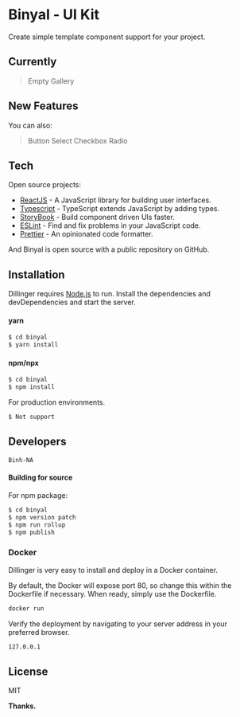 # Binyal - UI Kit

Create simple template component support for your project.

## Currently

> Empty
> Gallery

## New Features

You can also:

> Button
> Select
> Checkbox
> Radio

## Tech

Open source projects:

- [ReactJS](https://reactjs.org/) - A JavaScript library for building user interfaces.
- [Typescript](https://www.typescriptlang.org/) - TypeScript extends JavaScript by adding types.
- [StoryBook](https://storybook.js.org/) - Build component driven UIs faster.
- [ESLint](https://eslint.org/) - Find and fix problems in your JavaScript code.
- [Prettier](https://prettier.io/) - An opinionated code formatter.

And Binyal is open source with a public repository on GitHub.

## Installation

Dillinger requires [Node.js](https://nodejs.org/) to run.
Install the dependencies and devDependencies and start the server.

#### yarn

```sh
$ cd binyal
$ yarn install
```

#### npm/npx

```sh
$ cd binyal
$ npm install
```

For production environments.

```sh
$ Not support
```

## Developers

`Binh-NA`

#### Building for source

For npm package:

```sh
$ cd binyal
$ npm version patch
$ npm run rollup
$ npm publish
```

### Docker

Dillinger is very easy to install and deploy in a Docker container.

By default, the Docker will expose port 80, so change this within the Dockerfile if necessary. When ready, simply use the Dockerfile.

```sh
docker run
```

Verify the deployment by navigating to your server address in your preferred browser.

```sh
127.0.0.1
```

## License

MIT

**Thanks.**
